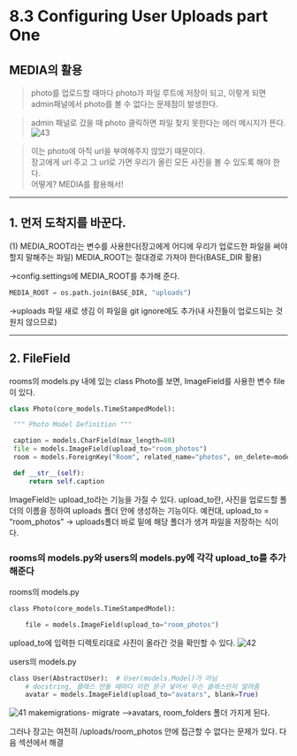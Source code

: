 # 8.3 Configuring User Uploads part One  

## MEDIA의 활용  

> photo를 업로드할 때마다 photo가 파일 루트에 저장이 되고, 이렇게 되면 admin패널에서 photo를 볼 수 없다는 문제점이 발생한다.  

> admin 패널로 갔을 때 photo 클릭하면 파일 찾지 못한다는 에러 메시지가 뜬다.  
![43](https://user-images.githubusercontent.com/59404684/90905988-ed959d80-e40b-11ea-8079-97503efa7faa.PNG)

> 이는 photo에 아직 url을 부여해주지 않았기 때문이다.  
> 장고에게 url 주고 그 url로 가면 우리가 올린 모든 사진을 볼 수 있도록 해야 한다.  
어떻게? MEDIA를 활용해서!

<hr/>

## 1. 먼저 도착지를 바꾼다.       
(1) MEDIA_ROOT라는 변수를 사용한다(장고에게 어디에 우리가 업로드한 파일을 써야 할지 말해주는 파일)
   MEDIA_ROOT는 절대경로 가져야 한다(BASE_DIR 활용)

->config.settings에 MEDIA_ROOT를 추가해 준다.

```python
MEDIA_ROOT = os.path.join(BASE_DIR, "uploads")
```
  
->uploads 파일 새로 생김
이 파일을 git ignore에도 추가(내 사진들이 업로드되는 것 원치 않으므로)

<hr/>

## 2. FileField
   rooms의 models.py 내에 있는 class Photo를 보면,
   ImageField를 사용한 변수 file이 있다.
   ```python
   class Photo(core_models.TimeStampedModel):

    """ Photo Model Definition """

    caption = models.CharField(max_length=80)
    file = models.ImageField(upload_to="room_photos")
    room = models.ForeignKey("Room", related_name="photos", on_delete=models.CASCADE)

    def __str__(self):
        return self.caption
   ```
   
   ImageField는 upload_to라는 기능을 가질 수 있다.
   upload_to란, 
   사진을 업로드할 폴더의 이름을 정하여 uploads 폴더 안에 생성하는 기능이다.
   예컨대,
   upload_to = “room_photos” -> uploads폴더 바로 밑에 해당 폴더가 생겨 파일을 저장하는 식이다.
   

### rooms의 models.py와 users의 models.py에 각각 upload_to를 추가해준다  

rooms의 models.py
```python
class Photo(core_models.TimeStampedModel):

    file = models.ImageField(upload_to="room_photos")
```
upload_to에 입력한 디렉토리대로 사진이 올라간 것을 확인할 수 있다.
![42](https://user-images.githubusercontent.com/59404684/90907639-2e8eb180-e40e-11ea-9354-bf3a88f6c8a3.PNG)


users의 models.py

```python
class User(AbstractUser):  # User(models.Model)가 아님
    # docstring, 클래스 만들 때마다 이런 문구 넣어서 무슨 클래스인지 알려줌
    avatar = models.ImageField(upload_to="avatars", blank=True)

```

![41](https://user-images.githubusercontent.com/59404684/90907636-2d5d8480-e40e-11ea-919d-0df2036971d4.PNG)
makemigrations- migrate
-->avatars, room_folders 폴더 가지게 된다.

그러나 장고는 여전히 /uploads/room_photos 안에 접근할 수 없다는 문제가 있다.
다음 섹션에서 해결
